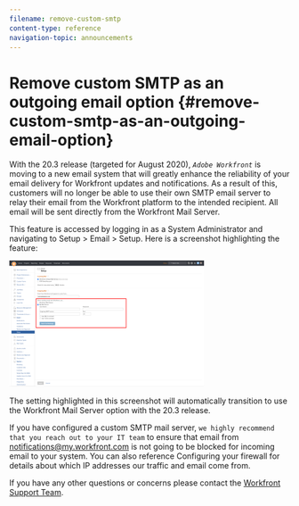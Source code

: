 ```yaml
---
filename: remove-custom-smtp
content-type: reference
navigation-topic: announcements
---
```




# Remove custom SMTP as an outgoing email option {#remove-custom-smtp-as-an-outgoing-email-option}

With the 20.3 release (targeted for August 2020), *`Adobe Workfront`* is moving to a new email system that will greatly enhance the reliability of your email delivery for Workfront updates and notifications. As a result of this, customers will no longer be able to use their own SMTP email server to relay their email from the Workfront platform to the intended recipient. All email will be sent directly from the Workfront Mail Server.


This feature is accessed by logging in as a System Administrator and navigating to Setup > Email > Setup. Here is a screenshot highlighting the feature: 


![](assets/email-server-settings-350x226.png)




The setting highlighted in this screenshot will automatically transition to use the Workfront Mail Server option with the 20.3 release.


If you have configured a custom SMTP mail server, `we highly recommend that you reach out to your IT team` to ensure that email from notifications@my.workfront.com is not going to be blocked for incoming email to your system. You can also reference Configuring your firewall for details about which IP addresses our traffic and email come from.


If you have any other questions or concerns please contact the [Workfront Support Team](https://one.workfront.com/s/support?language=en_US).
